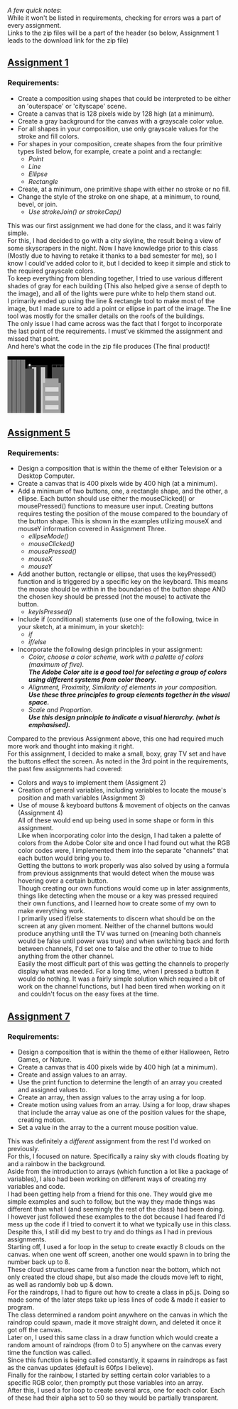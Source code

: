 _A few quick notes_:  
 While it won't be listed in requirements, checking for errors was a part of every assignment.  
 Links to the zip files will be a part of the header (so below, Assignment 1 leads to the download link for the zip file)

## [Assignment 1](Lent.zip)
 ### Requirements:  
* Create a composition using shapes that could be interpreted to be either an 'outerspace' or 'cityscape' scene.  
* Create a canvas that is 128 pixels wide by 128 high (at a minimum).  
* Create a gray background for the canvas with a grayscale color value.  
* For all shapes in your composition, use only grayscale values for the stroke and fill colors.  
* For shapes in your composition, create shapes from the four primitive types listed below, for example, create a point and a rectangle:
  * _Point_
  * _Line_
  * _Ellipse_
  * _Rectangle_  
* Create, at a minimum, one primitive shape with either no stroke or no fill.  
* Change the style of the stroke on one shape, at a minimum, to round, bevel, or join.
  * _Use strokeJoin() or strokeCap()_
 
 This was our first assignment we had done for the class, and it was fairly simple.  
 For this, I had decided to go with a city skyline, the result being a view of some skyscrapers in the night.
 Now I have knowledge prior to this class (Mostly due to having to retake it thanks to a bad semester for me), so I know I could've added color to it, but I decided to keep it simple and stick to the required grayscale colors.  
 To keep everything from blending together, I tried to use various different shades of gray for each building (This also helped give a sense of depth to the image), and all of the lights were pure white to help them stand out.  
 I primarily ended up using the line & rectangle tool to make most of the image, but I made sure to add a point or ellipse in part of the image. The line tool was mostly for the smaller details on the roofs of the buildings.  
 The only issue I had came across was the fact that I forgot to incorporate the last point of the requirements. I must've skimmed the assignment and missed that point.  
 And here's what the code in the zip file produces (The final product)!
 
 ![Cityscape](download.png)
 

## [Assignment 5](Lent%205.zip)
 ### Requirements:  
* Design a composition that is within the theme of either Television or a Desktop Computer.  
* Create a canvas that is 400 pixels wide by 400 high (at a minimum).  
* Add a minimum of two buttons, one, a rectangle shape, and the other, a ellipse. Each button should use either the mouseClicked() or mousePressed() functions to measure user input. Creating buttons requires testing the position of the mouse compared to the boundary of the button shape. This is shown in the examples utilizing mouseX and mouseY information covered in Assignment Three.
  * _ellipseMode()_
  * _mouseClicked()_
  * _mousePressed()_
  * _mouseX_
  * _mouseY_  
* Add another button, rectangle or ellipse, that uses the keyPressed() function and is triggered by a specific key on the keyboard. This means the mouse should be within in the boundaries of the button shape AND the chosen key should be pressed (not the mouse) to activate the button.
  * _keyIsPressed()_  
* Include if (conditional) statements (use one of the following, twice in your sketch, at a minimum, in your sketch):
  * _if_
  * _if/else_  
* Incorporate the following design principles in your assignment:
  * _Color, choose a color scheme, work with a palette of colors (maximum of five)._  
   **_The Adobe Color site is a good tool for selecting a group of colors using different systems from color theory._**  
  * _Alignment, Proximity, Similarity of elements in your composition._  
   **_Use these three principles to group elements together in the visual space._**  
  * _Scale and Proportion._  
   **_Use this design principle to indicate a visual hierarchy. (what is emphasised)._**
 
 Compared to the previous Assignment above, this one had required much more work and thought into making it right.  
 For this assignment, I decided to make a small, boxy, gray TV set and have the buttons effect the screen.
 As noted in the 3rd point in the requirements, the past few assignments had covered:
  * Colors and ways to implement them (Assigment 2)
  * Creation of general variables, including variables to locate the mouse's position and math variables (Assignment 3)
  * Use of mouse & keyboard buttons & movement of objects on the canvas (Assignment 4)  
 All of these would end up being used in some shape or form in this assignment.  
 Like when incorporating color into the design, I had taken a palette of colors from the Adobe Color site and once I had found out what the RGB color codes were, I implemented them into the separate "channels" that each button would bring you to.  
 Getting the buttons to work properly was also solved by using a formula from previous assignments that would detect when the mouse was hovering over a certain button.  
 Though creating our own functions would come up in later assignments, things like detecting when the mouse or a key was pressed required their own functions, and I learned how to create some of my own to make everything work.  
 I primarily used if/else statements to discern what should be on the screen at any given moment. Neither of the channel buttons would produce anything until the TV was turned on (meaning both channels would be false until power was true) and when switching back and forth between channels, I'd set one to false and the other to true to hide anything from the other channel.  
 Easily the most difficult part of this was getting the channels to properly display what was needed. For a long time, when I pressed a button it would do nothing. It was a fairly simple solution which required a bit of work on the channel functions, but I had been tired when working on it and couldn't focus on the easy fixes at the time.
 

## [Assignment 7](Lent%207.zip)
 ### Requirements:  
* Design a composition that is within the theme of either Halloween, Retro Games, or Nature.  
* Create a canvas that is 400 pixels wide by 400 high (at a minimum).  
* Create and assign values to an array.  
* Use the print function to determine the length of an array you created and assigned values to.  
* Create an array, then assign values to the array using a for loop.  
* Create motion using values from an array. Using a for loop, draw shapes that include the array value as one of the position values for the shape, creating motion.  
* Set a value in the array to the a current mouse position value.

 This was definitely a _different_ assignment from the rest I'd worked on previously.  
 For this, I focused on nature. Specifically a rainy sky with clouds floating by and a rainbow in the background.  
 Aside from the introduction to arrays (which function a lot like a package of variables), I also had been working on different ways of creating my variables and code.  
 I had been getting help from a friend for this one. They would give me simple examples and such to follow, but the way they made things was different than what I (and seemingly the rest of the class) had been doing.  
 I however just followed these examples to the dot because I had feared I'd mess up the code if I tried to convert it to what we typically use in this class.  
 Despite this, I still did my best to try and do things as I had in previous assignments.  
 Starting off, I used a for loop in the setup to create exactly 8 clouds on the canvas. when one went off screen, another one would spawn in to bring the number back up to 8.  
 These cloud structures came from a function near the bottom, which not only created the cloud shape, but also made the clouds move left to right, as well as randomly bob up & down.  
 For the raindrops, I had to figure out how to create a class in p5.js. Doing so made some of the later steps take up less lines of code & made it easier to program.  
 The class determined a random point anywhere on the canvas in which the raindrop could spawn, made it move straight down, and deleted it once it got off the canvas.  
 Later on, I used this same class in a draw function which would create a random amount of raindrops (from 0 to 5) anywhere on the canvas every time the function was called.  
 Since this function is being called constantly, it spawns in raindrops as fast as the canvas updates (default is 60fps I believe).  
 Finally for the rainbow, I started by setting certain color variables to a specific RGB color, then promptly put those variables into an array.  
 After this, I used a for loop to create several arcs, one for each color. Each of these had their alpha set to 50 so they would be partially transparent.  
